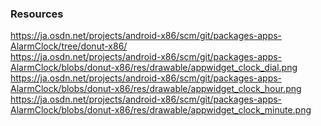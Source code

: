 ### Resources
https://ja.osdn.net/projects/android-x86/scm/git/packages-apps-AlarmClock/tree/donut-x86/  
https://ja.osdn.net/projects/android-x86/scm/git/packages-apps-AlarmClock/blobs/donut-x86/res/drawable/appwidget_clock_dial.png  
https://ja.osdn.net/projects/android-x86/scm/git/packages-apps-AlarmClock/blobs/donut-x86/res/drawable/appwidget_clock_hour.png  
https://ja.osdn.net/projects/android-x86/scm/git/packages-apps-AlarmClock/blobs/donut-x86/res/drawable/appwidget_clock_minute.png  
